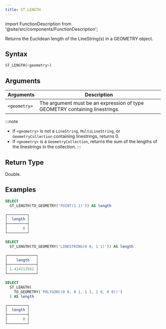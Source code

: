```yaml
---
title: ST_LENGTH
---
```

import FunctionDescription from '@site/src/components/FunctionDescription';

<FunctionDescription description="Introduced or updated: v1.2.555"/>

Returns the Euclidean length of the LineString(s) in a GEOMETRY object.

## Syntax

```sql
ST_LENGTH(<geometry>)
```

## Arguments

| Arguments    | Description                                                                 |
|--------------|-----------------------------------------------------------------------------|
| `<geometry>` | The argument must be an expression of type GEOMETRY containing linestrings. |

:::note
- If `<geometry>` is not a `LineString`, `MultiLineString`, or `GeometryCollection` containing linestrings, returns 0.
- If `<geometry>` is a `GeometryCollection`, returns the sum of the lengths of the linestrings in the collection.
:::

## Return Type

Double.

## Examples

```sql
SELECT
  ST_LENGTH(TO_GEOMETRY('POINT(1 1)')) AS length

┌─────────┐
│  length │
├─────────┤
│       0 │
└─────────┘

SELECT
  ST_LENGTH(TO_GEOMETRY('LINESTRING(0 0, 1 1)')) AS length

┌─────────────┐
│    length   │
├─────────────┤
│ 1.414213562 │
└─────────────┘

SELECT
  ST_LENGTH(
    TO_GEOMETRY('POLYGON((0 0, 0 1, 1 1, 1 0, 0 0))')
  ) AS length

┌─────────┐
│  length │
├─────────┤
│       0 │
└─────────┘
```
